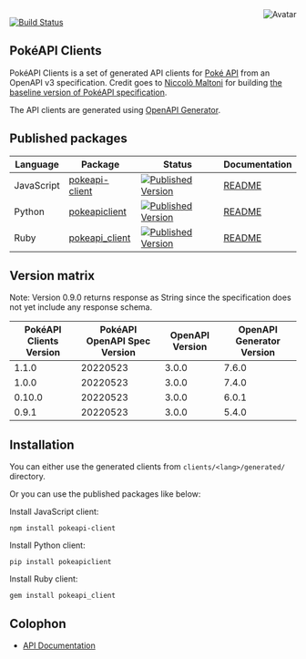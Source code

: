 <img align="right" src="https://raw.github.com/oapicf/pokeapi-clients/master/avatar.jpg" alt="Avatar"/>

[![Build Status](https://github.com/oapicf/pokeapi-clients/actions/workflows/ci-workflow.yaml/badge.svg)](https://github.com/oapicf/pokeapi-clients/actions/workflows/ci-workflow.yaml)
<br/>

PokéAPI Clients
---------------

PokéAPI Clients is a set of generated API clients for [Poké API](https://www.pokeapi.co/) from an OpenAPI v3 specification. Credit goes to [Niccolò Maltoni](https://github.com/NiccoMlt) for building [the baseline version of PokéAPI specification](https://gist.github.com/NiccoMlt/073b18934a6001fc5a2414c590e3b8ba).

The API clients are generated using [OpenAPI Generator](https://openapi-generator.tech/).

Published packages
------------------

| Language | Package | Status | Documentation |
|----------|---------|--------|---------------|
| JavaScript | [pokeapi-client]((http://www.npmjs.com/package/pokeapi-client)) | [![Published Version](https://img.shields.io/npm/v/pokeapi-client.svg)](http://www.npmjs.com/package/pokeapi-client) | [README](https://github.com/oapicf/pokeapi-client/blob/main/clients/javascript/generated/README.md) |
| Python | [pokeapiclient]((https://pypi.python.org/pypi/pokeapiclient)) | [![Published Version](https://img.shields.io/pypi/v/pokeapiclient.svg)](https://pypi.python.org/pypi/pokeapiclient) | [README](https://github.com/oapicf/pokeapi-client/blob/main/clients/python/generated/README.md) |
| Ruby | [pokeapi_client]((https://rubygems.org/gems/pokeapi_client)) | [![Published Version](https://img.shields.io/gem/v/pokeapi_client.svg)](https://rubygems.org/gems/pokeapi_client) | [README](https://github.com/oapicf/pokeapi-client/blob/main/clients/ruby/generated/README.md) |

Version matrix
--------------

Note: Version 0.9.0 returns response as String since the specification does not yet include any response schema.

| PokéAPI Clients Version | PokéAPI OpenAPI Spec Version | OpenAPI Version | OpenAPI Generator Version |
|-------------------------|------------------------------|-----------------|---------------------------|
| 1.1.0 | 20220523 | 3.0.0 | 7.6.0 |
| 1.0.0 | 20220523 | 3.0.0 | 7.4.0 |
| 0.10.0 | 20220523 | 3.0.0 | 6.0.1 |
| 0.9.1 | 20220523 | 3.0.0 | 5.4.0 |

Installation
------------

You can either use the generated clients from `clients/<lang>/generated/` directory.

Or you can use the published packages like below:

Install JavaScript client:

    npm install pokeapi-client

Install Python client:

    pip install pokeapiclient

Install Ruby client:

    gem install pokeapi_client

Colophon
--------

* [API Documentation](https://oapicf.github.io/pokeapi-clients/api/latest/)

